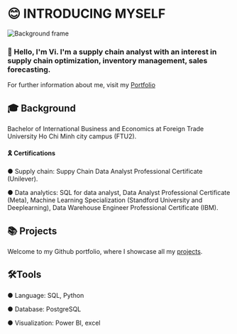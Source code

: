 # 😊 INTRODUCING MYSELF
![Background frame](<img width="1584" height="396" alt="Nguyễn Thị Tường Vi" src="https://github.com/user-attachments/assets/74fde0d2-7b76-4485-b46b-e6490a52ef85" />
)
### 👋 Hello, I'm Vi. I'm a supply chain analyst with an interest in supply chain optimization, inventory management, sales forecasting. 
For further information about me, visit my [Portfolio](https://tuongvi04092004.wixstudio.com/portfolio)

## 🎓 Background
Bachelor of International Business and Economics at Foreign Trade University Ho Chi Minh city campus (FTU2).
#### 🎗️ Certifications
● Supply chain: Suppy Chain Data Analyst Professional Certificate (Unilever).

● Data analytics: SQL for data analyst, Data Analyst Professional Certificate (Meta), Machine Learning Specialization (Standford University and Deeplearning), Data Warehouse Engineer Professional Certificate (IBM).

## 📚 Projects
Welcome to my Github portfolio, where I showcase all my [projects](https://github.com/Tuong-Vi04/Vi_Github_Portfolio/blob/main/README.md).
## 🛠️Tools
● Language: SQL, Python

● Database: PostgreSQL

● Visualization: Power BI, excel


